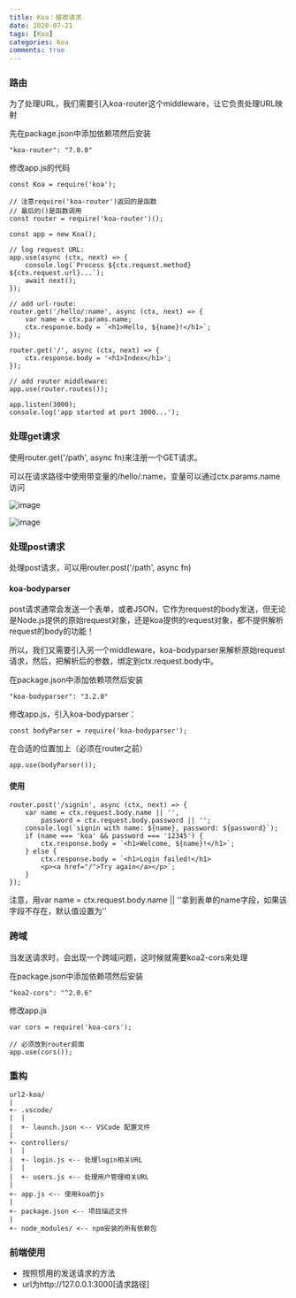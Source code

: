 ```yaml
---
title: Koa：接收请求
date: 2020-07-21
tags: [Koa]
categories: Koa
comments: true
---
```


### 路由
为了处理URL，我们需要引入koa-router这个middleware，让它负责处理URL映射

先在package.json中添加依赖项然后安装

```
"koa-router": "7.0.0"
```
修改app.js的代码

```
const Koa = require('koa');

// 注意require('koa-router')返回的是函数
// 最后的()是函数调用
const router = require('koa-router')();

const app = new Koa();

// log request URL:
app.use(async (ctx, next) => {
    console.log(`Process ${ctx.request.method} ${ctx.request.url}...`);
    await next();
});

// add url-route:
router.get('/hello/:name', async (ctx, next) => {
    var name = ctx.params.name;
    ctx.response.body = `<h1>Hello, ${name}!</h1>`;
});

router.get('/', async (ctx, next) => {
    ctx.response.body = '<h1>Index</h1>';
});

// add router middleware:
app.use(router.routes());

app.listen(3000);
console.log('app started at port 3000...');
```
### 处理get请求
使用router.get('/path', async fn)来注册一个GET请求。

可以在请求路径中使用带变量的/hello/:name，变量可以通过ctx.params.name访问

![image](https://www.liaoxuefeng.com/files/attachments/1099853782317472/l)

![image](https://www.liaoxuefeng.com/files/attachments/1099853801191008/l)

### 处理post请求
处理post请求，可以用router.post('/path', async fn)

#### koa-bodyparser
post请求通常会发送一个表单，或者JSON，它作为request的body发送，但无论是Node.js提供的原始request对象，还是koa提供的request对象，都不提供解析request的body的功能！

所以，我们又需要引入另一个middleware，koa-bodyparser来解析原始request请求，然后，把解析后的参数，绑定到ctx.request.body中。

在package.json中添加依赖项然后安装

```
"koa-bodyparser": "3.2.0"
```

修改app.js，引入koa-bodyparser：

```
const bodyParser = require('koa-bodyparser');
```

在合适的位置加上（必须在router之前）

```
app.use(bodyParser());
```

#### 使用

```
router.post('/signin', async (ctx, next) => {
    var name = ctx.request.body.name || '',
        password = ctx.request.body.password || '';
    console.log(`signin with name: ${name}, password: ${password}`);
    if (name === 'koa' && password === '12345') {
        ctx.response.body = `<h1>Welcome, ${name}!</h1>`;
    } else {
        ctx.response.body = `<h1>Login failed!</h1>
        <p><a href="/">Try again</a></p>`;
    }
});
```
注意，用var name = ctx.request.body.name || ''拿到表单的name字段，如果该字段不存在，默认值设置为''

### 跨域
当发送请求时，会出现一个跨域问题，这时候就需要koa2-cors来处理

在package.json中添加依赖项然后安装

```
"koa2-cors": "^2.0.6"
```

修改app.js

```
var cors = require('koa-cors');

// 必须放到router前面
app.use(cors()); 
```

### 重构

```
url2-koa/
|
+- .vscode/
|  |
|  +- launch.json <-- VSCode 配置文件
|
+- controllers/
|  |
|  +- login.js <-- 处理login相关URL
|  |
|  +- users.js <-- 处理用户管理相关URL
|
+- app.js <-- 使用koa的js
|
+- package.json <-- 项目描述文件
|
+- node_modules/ <-- npm安装的所有依赖包
```

### 前端使用

- 按照惯用的发送请求的方法
- url为http://127.0.0.1:3000[请求路径]


